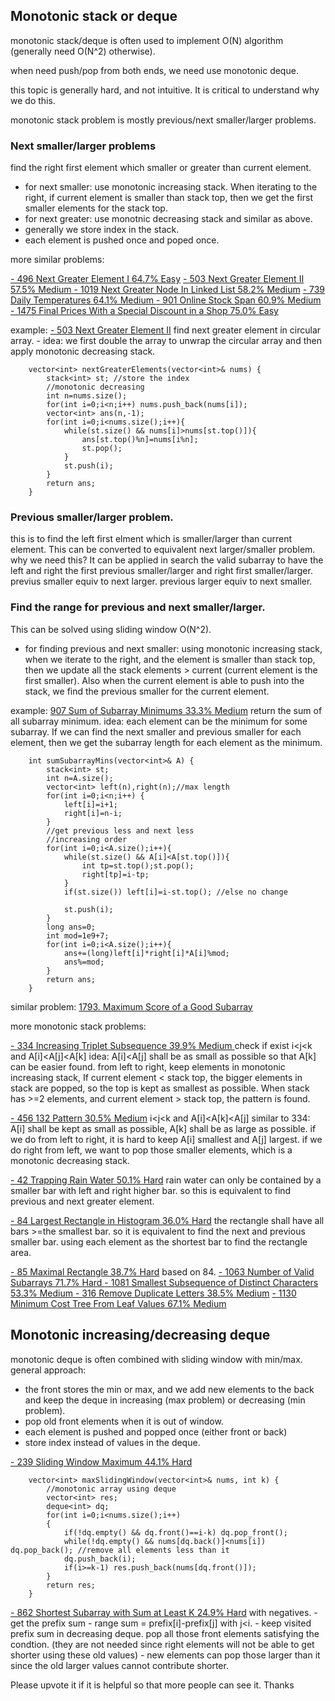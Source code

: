 ## Monotonic stack or deque

monotonic stack/deque is often used to implement O(N) algorithm (generally need O(N^2) otherwise).

when need push/pop from both ends, we need use monotonic deque.

this topic is generally hard, and not intuitive. It is critical to understand why we do this.

monotonic stack problem is mostly previous/next smaller/larger problems.

### Next smaller/larger problems
find the right first element which smaller or greater than current element.
- for next smaller: use monotonic increasing stack. When iterating to the right, if current element is smaller than stack top, then we get the first smaller elements for the stack top.
- for next greater: use monotnic decreasing stack and similar as above.
- generally we store index in the stack.
- each element is pushed once and poped once.

more similar problems:

[- 496	Next Greater Element I    		64.7%	Easy](https://leetcode.com/problems/next-greater-element-i/)
[- 503	Next Greater Element II    		57.5%	Medium	](https://leetcode.com/problems/next-greater-element-ii/)
[- 1019	Next Greater Node In Linked List    		58.2%	Medium](https://leetcode.com/problems/next-greater-node-in-linked-list/)
[- 739	Daily Temperatures    		64.1%	Medium	](https://leetcode.com/problems/daily-temperatures/)
[- 901	Online Stock Span    		60.9%	Medium	](https://leetcode.com/problems/online-stock-span/)
[- 1475	Final Prices With a Special Discount in a Shop    		75.0%	Easy](https://leetcode.com/problems/final-prices-with-a-special-discount-in-a-shop/)

example: 
[- 503	Next Greater Element II](https://leetcode.com/problems/next-greater-element-ii/)
find next greater element in circular array.
	- idea: we first double the array to unwrap the circular array and then apply monotonic decreasing stack.

```
    vector<int> nextGreaterElements(vector<int>& nums) {
        stack<int> st; //store the index
        //monotonic decreasing
        int n=nums.size();
        for(int i=0;i<n;i++) nums.push_back(nums[i]);
        vector<int> ans(n,-1);
        for(int i=0;i<nums.size();i++){
            while(st.size() && nums[i]>nums[st.top()]){
                ans[st.top()%n]=nums[i%n];
                st.pop();
            }
            st.push(i);
        }
        return ans;
    }
```	

### Previous smaller/larger problem.
this is to find the left first elment which is smaller/larger than current element.
This can be converted to equivalent next larger/smaller problem.
why we need this? It can be applied in search the valid subarray to have the left and right the first previous smaller/larger and right first smaller/larger.
previus smaller equiv to next larger.
previous larger equiv to next smaller.

### Find the range for previous and next smaller/larger.
This can be solved using sliding window O(N^2).
- for finding previous and next smaller: 
using monotonic increasing stack, when we iterate to the right, and the element is smaller than stack top, then we update all the stack elements > current (current element is the first smaller). Also when the current element is able to push into the stack, we find the previous smaller for the current element.

example:
[907	Sum of Subarray Minimums    		33.3%	Medium](https://leetcode.com/problems/sum-of-subarray-minimums/)
return the sum of all subarray minimum.
idea: each element can be the minimum for some subarray. If we can find the next smaller and previous smaller for each element, then we get the subarray length for each element as the minimum.

```
    int sumSubarrayMins(vector<int>& A) {
        stack<int> st;
        int n=A.size();
        vector<int> left(n),right(n);//max length
        for(int i=0;i<n;i++) {
            left[i]=i+1;
            right[i]=n-i;
        }
        //get previous less and next less
        //increasing order
        for(int i=0;i<A.size();i++){
            while(st.size() && A[i]<A[st.top()]){
                int tp=st.top();st.pop();
                right[tp]=i-tp;
            }
            if(st.size()) left[i]=i-st.top(); //else no change
            
            st.push(i);
        }
        long ans=0;
        int mod=1e9+7;
        for(int i=0;i<A.size();i++){
            ans+=(long)left[i]*right[i]*A[i]%mod;
            ans%=mod;
        }
        return ans;
    }
```

similar problem:
[1793. Maximum Score of a Good Subarray](https://leetcode.com/problems/maximum-score-of-a-good-subarray/)

more monotonic stack problems:

[- 334	Increasing Triplet Subsequence    		39.9%	Medium	](https://leetcode.com/problems/increasing-triplet-subsequence/)
check if exist i<j<k and A[i]<A[j]<A[k]
idea: A[i]<A[j] shall be as small as possible so that A[k] can be easier found.
from left to right, keep elements in monotonic increasing stack, If current element < stack top, the bigger elements in stack are popped, so the top is kept as smallest as possible. When stack has >=2 elements, and current element > stack top, the pattern is found.

[- 456	132 Pattern    		30.5%	Medium](https://leetcode.com/problems/132-pattern/)
i<j<k and A[i]<A[k]<A[j]
similar to 334: A[i] shall be kept as small as possible, A[k] shall be as large as possible.
if we do from left to right, it is hard to keep A[i] smallest and A[j] largest.
if we do right from left, we want to pop those smaller elements, which is a monotonic decreasing stack.

[- 42	Trapping Rain Water    		50.1%	Hard](https://leetcode.com/problems/trapping-rain-water/)
rain water can only be contained by a smaller bar with left and right higher bar.
so this is equivalent to find previous and next greater element.

[- 84	Largest Rectangle in Histogram    		36.0%	Hard](https://leetcode.com/problems/largest-rectangle-in-histogram/)
the rectangle shall have all bars >=the smallest bar.
so it is equivalent to find the next and previous smaller bar. using each element as the shortest bar to find the rectangle area.

[- 85	Maximal Rectangle    		38.7%	Hard](https://leetcode.com/problems/maximal-rectangle/)
based on 84.
[- 1063	Number of Valid Subarrays    		71.7%	Hard	](https://leetcode.com/problems/number-of-valid-subarrays/)
[- 1081	Smallest Subsequence of Distinct Characters    		53.3%	Medium	](https://leetcode.com/problems/smallest-subsequence-of-distinct-characters/)
[- 316	Remove Duplicate Letters    		38.5%	Medium](https://leetcode.com/problems/remove-duplicate-letters/)
[- 1130	Minimum Cost Tree From Leaf Values    		67.1%	Medium	](https://leetcode.com/problems/minimum-cost-tree-from-leaf-values/)

## Monotonic increasing/decreasing deque

monotonic deque is often combined with sliding window with min/max.
general approach: 
- the front stores the min or max, and we add new elements to the back and keep the deque in increasing (max problem) or decreasing (min problem).
- pop old front elements when it is out of window.
- each element is pushed and popped once (either front or back)
- store index instead of values in the deque.

[- 239	Sliding Window Maximum    		44.1%	Hard	](https://leetcode.com/problems/sliding-window-maximum/)
```
    vector<int> maxSlidingWindow(vector<int>& nums, int k) {
        //monotonic array using deque
        vector<int> res;
        deque<int> dq;
        for(int i=0;i<nums.size();i++)
        {
            if(!dq.empty() && dq.front()==i-k) dq.pop_front();
            while(!dq.empty() && nums[dq.back()]<nums[i]) dq.pop_back(); //remove all elements less than it
            dq.push_back(i);
            if(i>=k-1) res.push_back(nums[dq.front()]);
        }
        return res;
    }
```
	
[- 862	Shortest Subarray with Sum at Least K    		24.9%	Hard](https://leetcode.com/problems/shortest-subarray-with-sum-at-least-k/)
with negatives.
	- get the prefix sum
	- range sum = prefix[i]-prefix[j] with j<i.
	- keep visited prefix sum in decreasing deque. pop all those front elements satisfying the condtion. (they are not needed since right elements will not be able to get shorter using these old values)
	- new elements can pop those larger than it since the old larger values cannot contribute shorter.

Please upvote it if it is helpful so that more people can see it. Thanks
